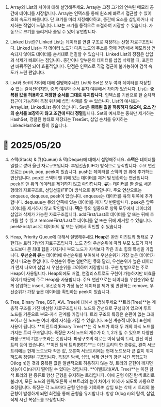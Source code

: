 1. Array와 List의 차이에 대해 설명해주세요.
   Array는 고정 크기의 연속된 메모리 공간에 데이터를 저장합니다. Array는 인덱스를 통해 원소에 빠르게 접근할 수 있어 조회 속도가 빠릅니다. 단 크기를 미리 지정해야하고, 중간에 요소를 삽입하거나 삭제하는 작업이 느립니다.
   List는 크기를 동적으로 조절하여 저장할 수 있습니다. 자동으로 크기를 늘리거나 줄일 수 있어 유연합니다.

2. Linked List란?
   Linked List는 데이터를 연결 구조로 저장하는 선형 자료구조입니다. Linked List는 각 데이터 노드가 다음 노드의 주소를 함께 저장해서 메모리상 연속되지 않아도 데이터를 순서대로 연결할 수 있습니다.
   Linked List의 장점은 삽입과 삭제가 빠르다는 점입니다. 중간이나 앞부분의 데이터를 삽입 삭제할 때, 포인터만 바꿔주면 되어 효율적입니다. 단점은 인덱스로 직접 접근이 불가능하여 검색 속도가 느린 편입니다.

3. List와 Set의 차이에 대해 설명해주세요
   List와 Set은 모두 여러 데이터를 저장할 수 있는 컬렉션이지만, 중복 여부와 순서 유지 여부에서 차이가 있습니다.
   List는 **중복된 값을 허용하고 저장한 순서를 그대로 유지합니다.**
   인덱스를 기반으로 한 순차적 접근이 가능하며 특정 위치에 삽입 삭제를 할 수 있습니다. List의 예시로는 ArrayList, LinkedList 등이 있습니다.
   Set은 **중복된 값을 허용하지 않으며, 요소 간의 순서를 보장하지 않고 조건에 따라 정렬**됩니다.
   Set의 예시로는 중복만 제거하는 HashSet, 정렬된 형태로 저장되는 TreeSet, 삽입 순서를 유지하는 LinkedHashSet 등이 있습니다.

# 📅 2025/05/20

4. 스택(Stack) & 큐(Queue) & 덱(Deque)에 대해서 설명해주세요.
   **스택**은 데이터를 일렬로 쌓아 올린 자료구조입니다. 후입선출(LIFO) 방식으로 동작합니다. 주요 연산으로는 push, pop, peek이 있습니다. push는 데이터를 스택의 맨 위에 추가하는 연산입니다. pop은 스택의 맨 위에 있는 데이터를 제거 및 반환하는 연산입니다. peek은 맨 위의 데이터를 제거하지 않고 확인합니다.
   **큐**는 데이터를 한 줄로 세운 형태의 자료구조로, 선입선출(FIFO) 방식으로 동작합니다. 주요 연산으로는 enqueue, dequeue, peek이 있습니다. enqueue는 데이터를 큐의 뒤쪽에 추가합니다. dequeue는 큐의 앞쪽에 있는 데이터를 제거 및 반환합니다. peek은 앞쪽 데이터를 제거하지 않고 확인합니다.
   **덱**은 큐의 일종으로 양쪽 모두에서 데이터의 삽입과 삭제가 가능한 자료구조입니다. addFirst/Last로 데이터를 앞 또는 뒤에 추가를 할 수 있고 removeFirst/Last로 데이터를 앞 또는 뒤에 제거할 수 있습니다. peekFirst/Last로 데이터의 앞 또는 뒤에서 확인할 수 있습니다.

5. Heap, Priority Queue에 대해서 설명해주세요
   **Heap**은 완전 이진트리 형태로 구현되는 트리 기반의 자료구조입니다. 노드 간의 우선순위에 따라 부모 노드가 자식 노드보다 큰 최대 힙을 가지거나 부모 노드가 자식보다 작은 최소 힙의 특성을 가집니다.
   **우선순위 큐**는 데이터에 우선순위를 부여해서 우선순위가 가장 높은 데이터가 먼저 나오는 큐입니다. 우선순위 큐는 일반적인 큐와 달리, 우선순위가 높은 데이터가 먼저 나오며 삽입 시 우선순위를 고려하여 저장합니다. 구현 방법으로는 주로 Heap이 사용됩니다. Heap외에도 배열, 연결리스트로도 구현이 가능하지만 비효율적이기 때문에 주로 Heap을 사용합니다. 주요 연산으로는 데이터를 우선순위와 함께 삽입하는 insert, 우선순위가 가장 높은 데이터를 제거 및 반환하는 remove, 우선순위가 가장 높은 데이터를 확인하는 peek이 있습니다.

6. Tree, Binary Tree, BST, AVL Tree에 대해서 설명해주세요
   **트리(Tree)**는 계층적 구조를 가진 비선형 자료구조입니다. 노드와 간선으로 구성되어 있으며 루트 노드를 기준으로 부모-자식 관계를 가집니다. 트리 구조의 특징은 순환이 없는 그래프이고 한 노드는 여러 개의 자식을 가질 수 있습니다. 또한 계층적 데이터 표현에 사용이 됩니다.
   **이진트리(Binary Tree)**는 각 노드가 최대 두 개의 자식 노드를 가지는 트리 구조입니다. 특징은 자식 노드의 개수가 0, 1, 2개 일 수 있으며 다양한 파생구조의 기본구조라는 것입니다. 파생구조의 예로는 이직 탐색 트리, 완전 이진 트리 등이 있습니다.
   **이진 탐색 트리(BST)**는 이진 트리의 한 종류로, 왼쪽 서브트리에는 현재 노드보다 작은 값, 오른쪽 서브트리에는 현재 노드보다 큰 값이 위치하도록 정렬된 구조입니다. 특징은 탐색, 삽입, 삭제 연산의 평균 시간 복잡도가 O(log n)인 것과 중복된 값은 일반적으로 허용하지 않는 것, 트리의 균현이 깨지면 성능이 O(n)까지 떨어질 수 있다는 것입니다.
   **아벨트리(AVL Tree)**는 이진 탐색 트리의 한 종류로 항상 균형을 유지하는 트리입니다. 이에 균형 이진 탐색 트리로 불리며, 모든 노드의 왼쪽/오른쪽 서브트리의 높이 차이가 1이하가 되도록 자동으로 조정됩니다. 특징은 각 노드마다 균형 인수를 기록하며 삽입 또는 삭제 시 트리의 불균형이 발생하게 되면 회전을 통해 균형을 유지합니다. 항상 O(log n)의 탐색, 삽입, 삭제 시간 복잡도를 보장합니다.
